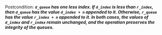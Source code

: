 Postcondition: ***`d_queue` has one less index. If `d_index` is less than `r_index`, then `d_queue` has the value `d_index + n` appended to it. Otherwise, `r_queue` has the value `r_index + n` appended to it. In both cases, the values of `d_index` and `r_index` remain unchanged, and the operation preserves the integrity of the queues.***